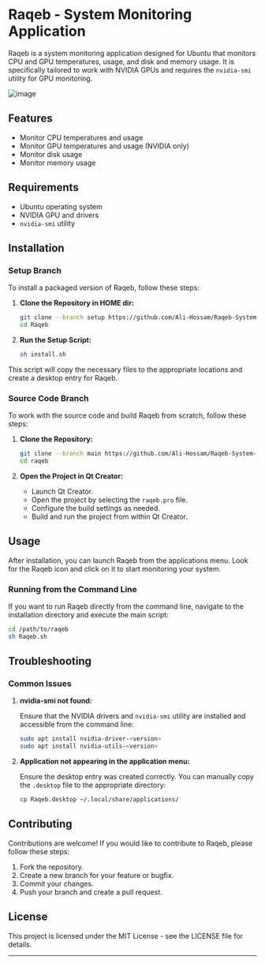 
# Raqeb - System Monitoring Application

Raqeb is a system monitoring application designed for Ubuntu that monitors CPU and GPU temperatures, usage, and disk and memory usage. It is specifically tailored to work with NVIDIA GPUs and requires the `nvidia-smi` utility for GPU monitoring.

![image](https://github.com/user-attachments/assets/b2363f9c-5dc9-4538-84db-389ad28a7566)

## Features

- Monitor CPU temperatures and usage
- Monitor GPU temperatures and usage (NVIDIA only)
- Monitor disk usage
- Monitor memory usage

## Requirements

- Ubuntu operating system
- NVIDIA GPU and drivers
- `nvidia-smi` utility

## Installation

### Setup Branch

To install a packaged version of Raqeb, follow these steps:

1. **Clone the Repository in HOME dir:**

    ```bash
    git clone --branch setup https://github.com/Ali-Hossam/Raqeb-System-Monitor-App.git
    cd Raqeb
    ```

2. **Run the Setup Script:**

    ```bash
    sh install.sh
    ```

This script will copy the necessary files to the appropriate locations and create a desktop entry for Raqeb.

### Source Code Branch

To work with the source code and build Raqeb from scratch, follow these steps:

1. **Clone the Repository:**

    ```bash
    git clone --branch main https://github.com/Ali-Hossam/Raqeb-System-Monitor-App.git
    cd raqeb
    ```

2. **Open the Project in Qt Creator:**

    - Launch Qt Creator.
    - Open the project by selecting the `raqeb.pro` file.
    - Configure the build settings as needed.
    - Build and run the project from within Qt Creator.

## Usage

After installation, you can launch Raqeb from the applications menu. Look for the Raqeb icon and click on it to start monitoring your system.

### Running from the Command Line

If you want to run Raqeb directly from the command line, navigate to the installation directory and execute the main script:

```bash
cd /path/to/raqeb
sh Raqeb.sh
```

## Troubleshooting

### Common Issues

1. **nvidia-smi not found:**

    Ensure that the NVIDIA drivers and `nvidia-smi` utility are installed and accessible from the command line:

    ```bash
    sudo apt install nvidia-driver-<version>
    sudo apt install nvidia-utils-<version>
    ```

2. **Application not appearing in the application menu:**

    Ensure the desktop entry was created correctly. You can manually copy the `.desktop` file to the appropriate directory:

    ```bash
    cp Raqeb.desktop ~/.local/share/applications/
    ```

## Contributing

Contributions are welcome! If you would like to contribute to Raqeb, please follow these steps:

1. Fork the repository.
2. Create a new branch for your feature or bugfix.
3. Commit your changes.
4. Push your branch and create a pull request.

## License

This project is licensed under the MIT License - see the LICENSE file for details.

---
